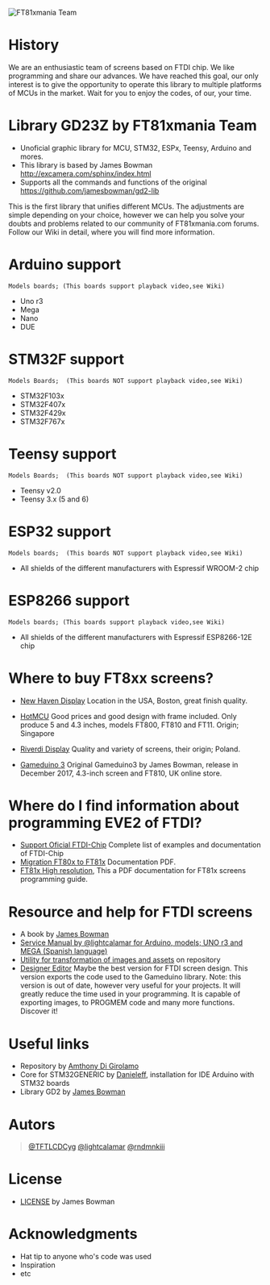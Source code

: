 ![FT81xmania Team](https://ft81xmania.com/comunidad/images/logo.png)
# History
We are an enthusiastic team of screens based on FTDI chip. We like programming and share our advances. We have reached this goal, our only interest is to give the opportunity to operate this library to multiple platforms of MCUs in the market. Wait for you to enjoy the codes, of our, your time.

# Library GD23Z by FT81xmania Team
+ Unoficial graphic library for MCU, STM32, ESPx, Teensy, Arduino and mores.
+ This library is based by James Bowman http://excamera.com/sphinx/index.html
+ Supports all the commands and functions of the original https://github.com/jamesbowman/gd2-lib

This is the first library that unifies different MCUs. The adjustments are simple depending on your choice, however we can help you solve your doubts and problems related to our community of FT81xmania.com forums.
Follow our Wiki in detail, where you will find more information.

# Arduino support
    Models boards; (This boards support playback video,see Wiki)
* Uno r3
* Mega
* Nano
* DUE

# STM32F support
    Models Boards;  (This boards NOT support playback video,see Wiki)
* STM32F103x
* STM32F407x
* STM32F429x
* STM32F767x

# Teensy support 
    Models Boards;  (This boards NOT support playback video,see Wiki)
* Teensy v2.0
* Teensy 3.x (5 and 6)

# ESP32 support  
    Models boards;  (This boards NOT support playback video,see Wiki)
* All shields of the different manufacturers with Espressif WROOM-2 chip

# ESP8266 support
    Models boards; (This boards support playback video,see Wiki)
* All shields of the different manufacturers with Espressif ESP8266-12E chip

# Where to buy FT8xx screens?
* [New Haven Display](http://www.newhavendisplay.com/advanced_search_result.html?y=0&x=0&keyword=eve2&search_in_description=1)
 Location in the USA, Boston, great finish quality.

* [HotMCU](https://www.hotmcu.com/index.php?main_page=advanced_search_result&search_in_description=1&keyword=ftdi)
 Good prices and good design with frame included. Only produce 5 and 4.3 inches, models FT800, FT810 and FT11.
Origin; Singapore

* [Riverdi Display](https://riverdi.com/product/mikroc-pro-for-ft90x/)
 Quality and variety of screens, their origin; Poland.

+ [Gameduino 3](https://coolcomponents.co.uk/products/gameduino-3)
 Original Gameduino3 by James Bowman, release in December 2017, 4.3-inch screen and FT810, UK online store.

# Where do I find information about programming EVE2 of FTDI?
* [Support Oficial FTDI-Chip](http://www.ftdichip.com/Support/SoftwareExamples/FT800_Projects.htm#FT8xx_Selecting%20an%20LCD%20Display) Complete list of examples and documentation of FTDI-Chip
* [Migration FT80x to FT81x](http://www.ftdichip.com/Support/Documents/AppNotes/AN_390%20FT80x%20To%20FT81x%20Migration%20Guide.pdf) Documentation PDF.
* [FT81x High resolution](http://brtchip.com/wp-content/uploads/Support/Documentation/Datasheets/ICs/EVE/DS_FT81x.pdf), This a PDF documentation for FT81x screens programming guide.

# Resource and help for FTDI screens
* A book by [James Bowman](https://ft81xmania.com/comunidad/Tema-gd2-book-by-james-bownman-screen-ftdi?highlight=book)
* [Service Manual by @lightcalamar for Arduino, models; UNO r3 and MEGA (Spanish language)](https://ft81xmania.com/comunidad/Tema-ft8xx-service-manual)
* [Utility for transformation of images and assets](https://github.com/lightcalamar/Asset-Tools-FT81X-v3) on repository 
* [Designer Editor](https://drive.google.com/open?id=1cmoGCe6tMLE_6JSjYLIngVogORFmBwBG) Maybe the best version for FTDI screen design. This version exports the code used to the Gameduino library. Note: this version is out of date, however very useful for your projects. It will greatly reduce the time used in your programming. It is capable of exporting images, to PROGMEM code and many more functions. Discover it!

# Useful links
* Repository by [Amthony Di Girolamo](https://github.com/AnthonyDiGirolamo/gd2-lib-sdfat-testing)
* Core for STM32GENERIC by [Danieleff](https://github.com/danieleff/STM32GENERIC), installation for IDE Arduino with STM32 boards
* Library GD2 by [James Bowman](https://github.com/jamesbowman/gd2-lib)

# Autors
> [@TFTLCDCyg](https://ft81xmania.com/comunidad/Usuario-tftlcdcyg)
> [@lightcalamar](https://ft81xmania.com/comunidad/Usuario-lightcalamar)
> [@rndmnkiii](https://ft81xmania.com/comunidad/Usuario-rndmnkiii)

# License
* [LICENSE](https://github.com/lightcalamar/GD23Z/blob/master/LICENSE "LICENSE") by James Bowman

# Acknowledgments
- Hat tip to anyone who's code was used
- Inspiration
- etc
